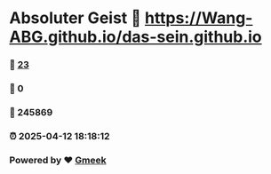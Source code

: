 # Absoluter Geist :link: https://Wang-ABG.github.io/das-sein.github.io 
### :page_facing_up: [23](https://Wang-ABG.github.io/das-sein.github.io/tag.html) 
### :speech_balloon: 0 
### :hibiscus: 245869 
### :alarm_clock: 2025-04-12 18:18:12 
### Powered by :heart: [Gmeek](https://github.com/Meekdai/Gmeek)
